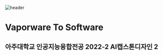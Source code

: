 ![header](https://capsule-render.vercel.app/api?type=waving&color=0:697BFF,100:a82da8&height=300&section=header&text=Vaporware%20To%20Software&fontSize=40&fontColor=ffffff)
# Vaporware To Software
## 아주대학교 인공지능융합전공 2022-2 AI캡스톤디자인 2


<!--

**Here are some ideas to get you started:**

🙋‍♀️ A short introduction - what is your organization all about?
🌈 Contribution guidelines - how can the community get involved?
👩‍💻 Useful resources - where can the community find your docs? Is there anything else the community should know?
🍿 Fun facts - what does your team eat for breakfast?
🧙 Remember, you can do mighty things with the power of [Markdown](https://docs.github.com/github/writing-on-github/getting-started-with-writing-and-formatting-on-github/basic-writing-and-formatting-syntax)
-->
